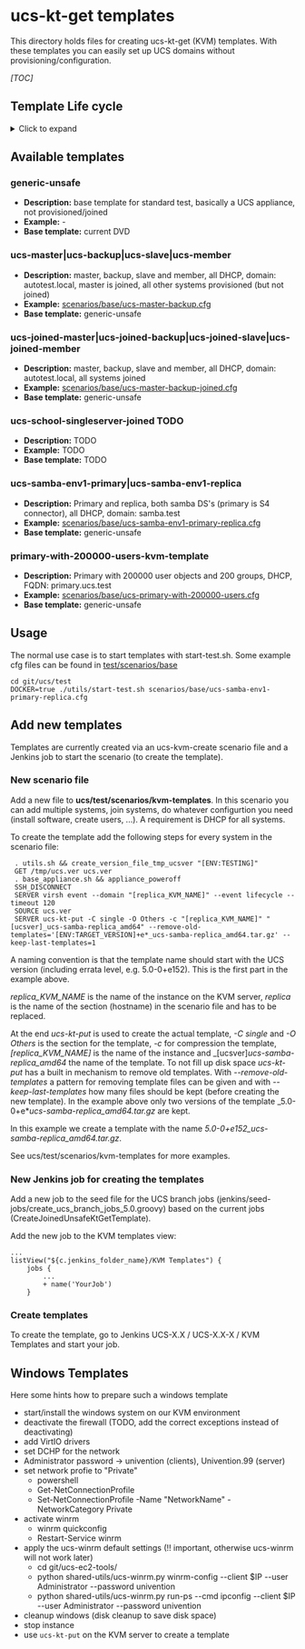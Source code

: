 # ucs-kt-get templates

This directory holds files for creating ucs-kt-get (KVM) templates. With these
templates you can easily set up UCS domains without
provisioning/configuration.

_[TOC]_

## Template Life cycle
<details><summary>Click to expand</summary>

1. Create Jenkins job for template
1. Templates are stored in /mnt/omar/vmwares/kvm/single/Others (base template generic-unsafe in /mnt/omar/vmwares/kvm/single/UCS)
1. Create example scenario file for template in [test/scenarios/base](../scenarios/base)
1. Template is started via utils/start-test.sh
1. Internally ucs-kt-get copies the template to /var/lib/libvirt/templates/ on the KVM server
1. For the individual instances cow images are generated from the template
1. Unused template are removed from the server

</details>

## Available templates

### generic-unsafe
- **Description:** base template for standard test, basically a UCS appliance, not provisioned/joined
- **Example:** -
- **Base template:** current DVD
### ucs-master|ucs-backup|ucs-slave|ucs-member
- **Description:** master, backup, slave and member, all DHCP, domain: autotest.local, master is joined, all other systems provisioned (but not joined)
- **Example:** [scenarios/base/ucs-master-backup.cfg](../base/ucs-master-backup.cfg)
- **Base template:** generic-unsafe
### ucs-joined-master|ucs-joined-backup|ucs-joined-slave|ucs-joined-member
- **Description:**  master, backup, slave and member, all DHCP, domain: autotest.local, all systems joined
- **Example:** [scenarios/base/ucs-master-backup-joined.cfg](../base/ucs-master-backup-joined.cfg)
- **Base template:** generic-unsafe
### ucs-school-singleserver-joined TODO
- **Description:** TODO
- **Example:** TODO
- **Base template:** TODO
### ucs-samba-env1-primary|ucs-samba-env1-replica
- **Description:** Primary and replica, both samba DS's (primary is S4 connector), all DHCP, domain: samba.test
- **Example:** [scenarios/base/ucs-samba-env1-primary-replica.cfg](../base/ucs-samba-env1-primary-replica.cfg)
- **Base template:** generic-unsafe
### primary-with-200000-users-kvm-template
- **Description:** Primary with 200000 user objects and 200 groups, DHCP, FQDN: primary.ucs.test
- **Example:** [scenarios/base/ucs-primary-with-200000-users.cfg](../base/ucs-primary-with-200000-users.cfg)
- **Base template:** generic-unsafe

## Usage
The normal use case is to start templates with start-test.sh. Some example cfg files can be found in [test/scenarios/base](../base/README.md)

```
cd git/ucs/test
DOCKER=true ./utils/start-test.sh scenarios/base/ucs-samba-env1-primary-replica.cfg
```

## Add new templates

Templates are currently created via an ucs-kvm-create scenario file and a Jenkins job to start the scenario (to create the template).

### New scenario file

Add a new file to **ucs/test/scenarios/kvm-templates**. In this scenario you can add multiple systems, join systems, do whatever configurtion you need (install software, create users, ...). A requirement is DHCP for all systems.

To create the template add the following steps for every system in the scenario file:
```
 . utils.sh && create_version_file_tmp_ucsver "[ENV:TESTING]"
 GET /tmp/ucs.ver ucs.ver
 . base_appliance.sh && appliance_poweroff
 SSH_DISCONNECT
 SERVER virsh event --domain "[replica_KVM_NAME]" --event lifecycle --timeout 120
 SOURCE ucs.ver
 SERVER ucs-kt-put -C single -O Others -c "[replica_KVM_NAME]" "[ucsver]_ucs-samba-replica_amd64" --remove-old-templates='[ENV:TARGET_VERSION]+e*_ucs-samba-replica_amd64.tar.gz' --keep-last-templates=1
```
A naming convention is that the template name should start with the UCS version (including errata level, e.g. 5.0-0+e152). This is the first part in the example above.

_replica_KVM_NAME_ is the name of the instance on the KVM server, _replica_ is the name of the section (hostname) in the scenario file and has to be replaced.

At the end _ucs-kt-put_ is used to create the actual template, _-C single_ and _-O Others_ is the section for the template, _-c_ for compression the template, _[replica_KVM_NAME]_ is the name of the instance and _[ucsver]_ucs-samba-replica_amd64_ the name of the template. To not fill up disk space _ucs-kt-put_ has a built in mechanism to remove old templates. With _--remove-old-templates_  a pattern for removing template files can be given and with _--keep-last-templates_ how many files should be kept (before creating the new template). In the example above only two versions of the template _5.0-0+e*_ucs-samba-replica_amd64.tar.gz_ are kept.

In this example we create a template with the name _5.0-0+e152_ucs-samba-replica_amd64.tar.gz_.

See ucs/test/scenarios/kvm-templates for more examples.

### New Jenkins job for creating the templates

Add a new job to the seed file for the UCS branch jobs (jenkins/seed-jobs/create_ucs_branch_jobs_5.0.groovy) based on the current jobs (CreateJoinedUnsafeKtGetTemplate).

Add the new job to the KVM templates view:
```
...
listView("${c.jenkins_folder_name}/KVM Templates") {
    jobs {
        ...
        + name('YourJob')
    }
```

### Create templates

To create the template, go to Jenkins UCS-X.X / UCS-X.X-X / KVM Templates and start your job.

## Windows Templates

Here some hints how to prepare such a windows template

* start/install the windows system on our KVM environment
* deactivate the firewall (TODO, add the correct exceptions instead of deactivating)
* add VirtIO drivers
* set DCHP for the network
* Administrator password -> univention (clients), Univention.99 (server)
* set network profie to "Private"
  * powershell
  * Get-NetConnectionProfile
  * Set-NetConnectionProfile -Name "NetworkName" -NetworkCategory Private
* activate winrm
  * winrm quickconfig
  * Restart-Service winrm
* apply the ucs-winrm default settings (!! important, otherwise ucs-winrm will not work later)
  * cd git/ucs-ec2-tools/
  * python shared-utils/ucs-winrm.py winrm-config --client $IP --user Administrator --password univention
  * python shared-utils/ucs-winrm.py run-ps --cmd ipconfig --client $IP --user Administrator --password univention
* cleanup windows (disk cleanup to save disk space)
* stop instance
* use `ucs-kt-put` on the KVM server to create a template
